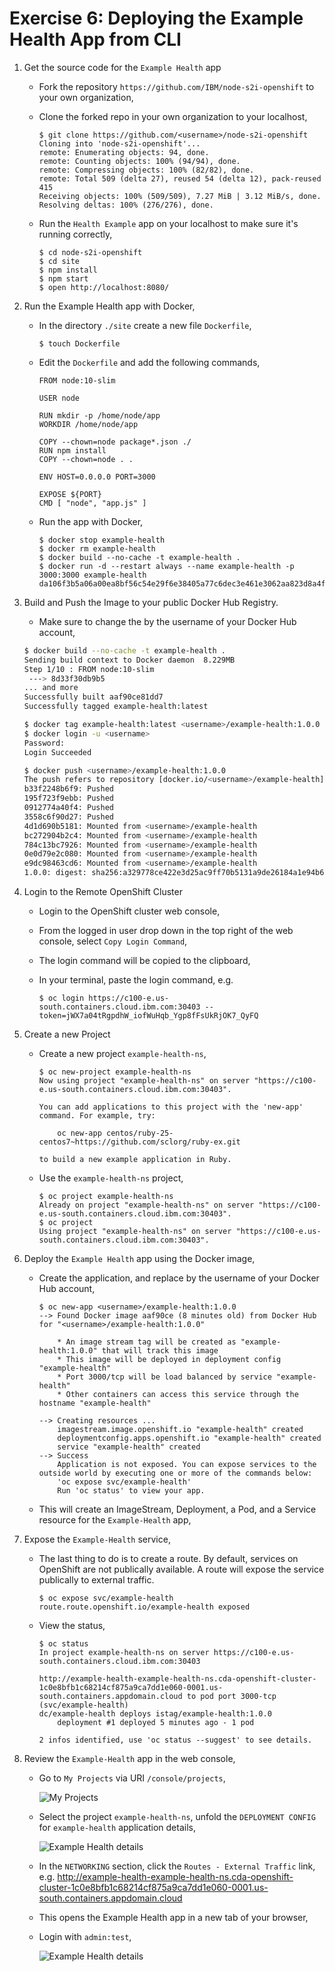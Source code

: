 # Exercise 6: Deploying the Example Health App from CLI

1. Get the source code for the `Example Health` app

	* Fork the repository `https://github.com/IBM/node-s2i-openshift` to your own organization, 

	* Clone the forked repo in your own organization to your localhost,

		```console
		$ git clone https://github.com/<username>/node-s2i-openshift
		Cloning into 'node-s2i-openshift'...
		remote: Enumerating objects: 94, done.
		remote: Counting objects: 100% (94/94), done.
		remote: Compressing objects: 100% (82/82), done.
		remote: Total 509 (delta 27), reused 54 (delta 12), pack-reused 415
		Receiving objects: 100% (509/509), 7.27 MiB | 3.12 MiB/s, done.
		Resolving deltas: 100% (276/276), done.
		```
	
	* Run the `Health Example` app on your localhost to make sure it's running correctly,

		```console
		$ cd node-s2i-openshift
		$ cd site
		$ npm install
		$ npm start
		$ open http://localhost:8080/
		```

2. Run the Example Health app with Docker,

	* In the directory `./site` create a new file `Dockerfile`,

		```console
		$ touch Dockerfile
		```

	* Edit the `Dockerfile` and add the following commands,

		```text
		FROM node:10-slim

		USER node

		RUN mkdir -p /home/node/app
		WORKDIR /home/node/app

		COPY --chown=node package*.json ./
		RUN npm install
		COPY --chown=node . .

		ENV HOST=0.0.0.0 PORT=3000

		EXPOSE ${PORT}
		CMD [ "node", "app.js" ]
		```

	* Run the app with Docker,

		```console
		$ docker stop example-health
		$ docker rm example-health
		$ docker build --no-cache -t example-health .
		$ docker run -d --restart always --name example-health -p 3000:3000 example-health
		da106f3b5a06a00ea8bf56c54e29f6e38405a77c6dec3e461e3062aa823d8a4f
		```

3. Build and Push the Image to your public Docker Hub Registry.

	* Make sure to change the <username> by the username of your Docker Hub account,

	```bash
	$ docker build --no-cache -t example-health .
	Sending build context to Docker daemon  8.229MB
	Step 1/10 : FROM node:10-slim
	 ---> 8d33f30db9b5
	... and more
	Successfully built aaf90ce81dd7
	Successfully tagged example-health:latest

	$ docker tag example-health:latest <username>/example-health:1.0.0
	$ docker login -u <username>
	Password: 
	Login Succeeded
	
	$ docker push <username>/example-health:1.0.0
	The push refers to repository [docker.io/<username>/example-health]
	b33f2248b6f9: Pushed 
	195f723f9ebb: Pushed 
	0912774a40f4: Pushed 
	3558c6f90d27: Pushed 
	4d1d690b5181: Mounted from <username>/example-health 
	bc272904b2c4: Mounted from <username>/example-health 
	784c13bc7926: Mounted from <username>/example-health 
	0e0d79e2c080: Mounted from <username>/example-health 
	e9dc98463cd6: Mounted from <username>/example-health 
	1.0.0: digest: sha256:a329778ce422e3d25ac9ff70b5131a9de26184a1e94b6d08844ea4f361519fd7 size: 2205
	```

1. Login to the Remote OpenShift Cluster

	* Login to the OpenShift cluster web console,
	* From the logged in user drop down in the top right of the web console, select `Copy Login Command`,
	* The login command will be copied to the clipboard,
	* In your terminal, paste the login command, e.g.

		```console
		$ oc login https://c100-e.us-south.containers.cloud.ibm.com:30403 --token=jWX7a04tRgpdhW_iofWuHqb_Ygp8fFsUkRjOK7_QyFQ
		```

4. Create a new Project

	* Create a new project `example-health-ns`,

		```console
		$ oc new-project example-health-ns
		Now using project "example-health-ns" on server "https://c100-e.us-south.containers.cloud.ibm.com:30403".

		You can add applications to this project with the 'new-app' command. For example, try:

			oc new-app centos/ruby-25-centos7~https://github.com/sclorg/ruby-ex.git

		to build a new example application in Ruby.
		```

	* Use the `example-health-ns` project,

		```console
		$ oc project example-health-ns
		Already on project "example-health-ns" on server "https://c100-e.us-south.containers.cloud.ibm.com:30403".
		$ oc project
		Using project "example-health-ns" on server "https://c100-e.us-south.containers.cloud.ibm.com:30403".
		```
   
5. Deploy the `Example Health` app using the Docker image,

	* Create the application, and replace <username> by the username of your Docker Hub account,
  	
		```console
		$ oc new-app <username>/example-health:1.0.0
		--> Found Docker image aaf90ce (8 minutes old) from Docker Hub for "<username>/example-health:1.0.0"

			* An image stream tag will be created as "example-health:1.0.0" that will track this image
			* This image will be deployed in deployment config "example-health"
			* Port 3000/tcp will be load balanced by service "example-health"
			* Other containers can access this service through the hostname "example-health"

		--> Creating resources ...
			imagestream.image.openshift.io "example-health" created
			deploymentconfig.apps.openshift.io "example-health" created
			service "example-health" created
		--> Success
			Application is not exposed. You can expose services to the outside world by executing one or more of the commands below:
			'oc expose svc/example-health' 
			Run 'oc status' to view your app.
		```

	* This will create an ImageStream, Deployment, a Pod, and a Service resource for the `Example-Health` app,

6. Expose the `Example-Health` service,

	* The last thing to do is to create a route. By default, services on OpenShift are not publically available. A route will expose the service publically to external traffic.

		```console
		$ oc expose svc/example-health
		route.route.openshift.io/example-health exposed
		```
	
	* View the status,

		```console
		$ oc status
		In project example-health-ns on server https://c100-e.us-south.containers.cloud.ibm.com:30403

		http://example-health-example-health-ns.cda-openshift-cluster-1c0e8bfb1c68214cf875a9ca7dd1e060-0001.us-south.containers.appdomain.cloud to pod port 3000-tcp (svc/example-health)
		dc/example-health deploys istag/example-health:1.0.0 
			deployment #1 deployed 5 minutes ago - 1 pod

		2 infos identified, use 'oc status --suggest' to see details.
		```

7.  Review the `Example-Health` app in the web console,

	* Go to `My Projects` via URI `/console/projects`,

		![My Projects](../images/oc-my-projects.png)

	* Select the project `example-health-ns`, unfold the `DEPLOYMENT CONFIG` for `example-health` application details,

		![Example Health details](../images/oc-example-health-details.png)

	* In the `NETWORKING` section, click the `Routes - External Traffic` link, e.g. http://example-health-example-health-ns.cda-openshift-cluster-1c0e8bfb1c68214cf875a9ca7dd1e060-0001.us-south.containers.appdomain.cloud

	* This opens the Example Health app in a new tab of your browser,
	* Login with `admin:test`,

		![Example Health details](../images/example-health-app.png)

